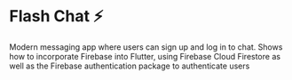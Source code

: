 
# Flash Chat ⚡️

Modern messaging app where users can sign up and log in to chat.
Shows how to incorporate Firebase into Flutter, using Firebase Cloud Firestore as well as the Firebase authentication package to authenticate users


